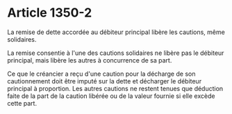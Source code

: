 # Article 1350-2

<p>La remise de dette accordée au débiteur principal libère les cautions, même solidaires.</p><p>La remise consentie à l'une des cautions solidaires ne libère pas le débiteur principal, mais libère les autres à concurrence de sa part.</p><p>Ce que le créancier a reçu d'une caution pour la décharge de son cautionnement doit être imputé sur la dette et décharger le débiteur principal à proportion. Les autres cautions ne restent tenues que déduction faite de la part de la caution libérée ou de la valeur fournie si elle excède cette part.</p>
